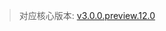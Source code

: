 > 对应核心版本: [v3.0.0.preview.12.0](https://github.com/ForteScarlet/simpler-robot/releases/tag/v3.0.0.preview.12.0)

